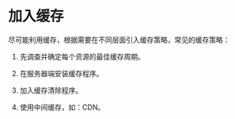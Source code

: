 # 加入缓存
尽可能利用缓存，根据需要在不同层面引入缓存策略，常见的缓存策略：

1. 先调查并确定每个资源的最佳缓存周期。

2. 在服务器端安装缓存程序。

3. 加入缓存清除程序。

4. 使用中间缓存，如：CDN。